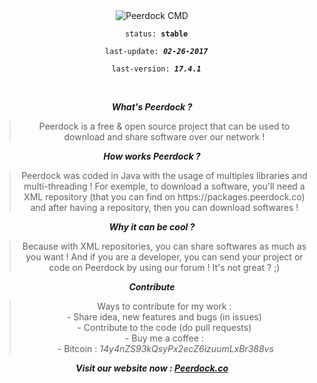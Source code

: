 <div style="text-align: center;">
  <img src="http://i.imgsafe.org/2b2515d101.png" alt="Peerdock CMD" />
  <br />
  <code>
  status: <b>stable</b>
  </code>
  <code>
  last-update: <b><i>02-26-2017</i></b>
  </code>
  <code>
  last-version: <b><i>17.4.1</i></b>
  </code>
  <br><br>
  <p><i><b>What's Peerdock ?</b></i></p>
  <blockquote>
  Peerdock is a free &amp; open source project that can be used to download and share software over our network !
  </blockquote>
  <p><i><b>How works Peerdock ?</b></i></p>
  <blockquote>
  Peerdock was coded in Java with the usage of multiples libraries and multi-threading ! For exemple, to download a software, you'll need
   a XML repository (that you can find on https://packages.peerdock.co) and after having a repository, then you can download softwares !
  </blockquote>
  <p><i><b>Why it can be cool ?</b></i></p>
  <blockquote>
  Because with XML repositories, you can share softwares as much as you want ! And if you are a developer, you can send your project or code on Peerdock by using our forum ! It's not great ? ;)
  </blockquote>
  <p><i><b>Contribute</b></i></p>
  <blockquote>
  Ways to contribute for my work : <br />
  - Share idea, new features and bugs (in issues) <br />
  - Contribute to the code (do pull requests) <br />
  - Buy me a coffee : <br />
    &nbsp;- Bitcoin : <i>14y4nZS93kQsyPx2ecZ6izuumLxBr388vs</i><br />
  </blockquote>
  <p><i><b>Visit our website now : <a href="https://www.peerdock.co">Peerdock.co</a></b></i></p>
  
</div>
